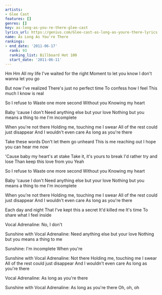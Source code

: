 ```yaml
---
artists:
- Glee Cast
features: []
genres: []
key: as-long-as-you-re-there-glee-cast
lyrics_url: https://genius.com/Glee-cast-as-long-as-youre-there-lyrics
name: As Long As You're There
rankings:
- end_date: '2011-06-17'
  rank: 93
  ranking_list: Billboard Hot 100
  start_date: '2011-06-11'
---
```

Hm
Hm
All my life
I've waited for the right
Moment to let you know
I don't wanna let you go

But now I've realized
There's just no perfect time
To confess how I feel
This much I know is real

So I refuse to
Waste one more second
Without you
Knowing my heart

Baby 'cause I don't
Need anything else but your love
Nothing but you means a thing to me
I'm incomplete

When you're not there
Holding me, touching me
I swear
All of the rest could just disappear
And I wouldn't even care
As long as you're there

Take these words
Don't let them go unheard
This is me reaching out
I hope you can hear me now

'Cause baby my heart's at stake
Take it, it's yours to break
I'd rather try and lose
Than keep this love from you
Yeah

So I refuse to
Waste one more second
Without you
Knowing my heart

Baby 'cause I don't
Need anything else but your love
Nothing but you means a thing to me
I'm incomplete

When you're not there
Holding me, touching me
I swear
All of the rest could just disappear
And I wouldn't even care
As long as you're there

Each day and night
That I've kept this a secret
It'd killed me
It's time
To share what I feel inside

Vocal Adrenaline:
No, I don't

Sunshine with Vocal Adrenaline:
Need anything else but your love
Nothing but you means a thing to me

Sunshine:
I'm incomplete
When you're

Sunshine with Vocal Adrenaline:
Not there
Holding me, touching me
I swear
All of the rest could just disappear
And I wouldn't even care
As long as you're there

Vocal Adrenaline:
As long as you're there

Sunshine with Vocal Adrenaline:
As long as you're there
Oh, oh, oh
